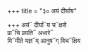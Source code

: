 +++
title = "३० अयं दीर्घाय"

+++
अयं᳓ दीर्घा᳓य च᳓क्षसे  
प्रा᳓चि प्रयति᳓ अध्वरे᳓  
मि᳓मीते यज्ञ᳓म् आनुष᳓ग् विच᳓क्षिय